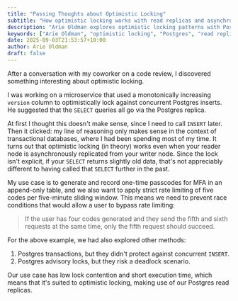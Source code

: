 ```yaml
---
title: "Passing Thoughts about Optimistic Locking"
subtitle: "How optimistic locking works with read replicas and asynchronous replication."
description: "Arie Oldman explores optimistic locking patterns with Postgres read replicas, covering race condition prevention for MFA rate limiting and distributed database considerations."
keywords: ["Arie Oldman", "optimistic locking", "Postgres", "read replicas", "race conditions", "database concurrency", "MFA", "rate limiting"]
date: 2025-09-03T21:53:57+10:00
author: Arie Oldman
draft: false
---
```


After a conversation with my coworker on a code review, I discovered something interesting about optimistic locking.

I was working on a microservice that used a monotonically increasing `version` column to optimistically lock against concurrent Postgres inserts. He suggested that the `SELECT` queries all go via the Postgres replica.

At first I thought this doesn't make sense, since I need to call `INSERT` later. Then it clicked: my line of reasoning only makes sense in the context of transactional databases, where I had been spending most of my time. It turns out that optimistic locking (in theory) works even when your reader node is asynchronously replicated from your writer node. Since the lock isn't explicit, if your `SELECT` returns slightly old data, that's not appreciably different to having called that `SELECT` further in the past.

My use case is to generate and record one-time passcodes for MFA in an append-only table, and we also want to apply strict rate limiting of five codes per five-minute sliding window. This means we need to prevent race conditions that would allow a user to bypass rate limiting:

> If the user has four codes generated and they send the fifth and sixth requests at the same time, only the fifth request should succeed.

For the above example, we had also explored other methods:
1. Postgres transactions, but they didn't protect against concurrent `INSERT`.
2. Postgres advisory locks, but they risk a deadlock scenario.

Our use case has low lock contention and short execution time, which means that it's suited to optimistic locking, making use of our Postgres read replicas.


